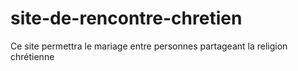 # site-de-rencontre-chretien
Ce site permettra le mariage entre personnes partageant la religion chrétienne
